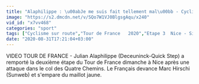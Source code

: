 ```yaml
---
title: "Alaphilippe : \u00abJe me suis fait tellement mal\u00bb - Cyclisme - Tour de France"
image: "https://s2.dmcdn.net/v/SQo7W1VJ0BlgsgAqu/x240"
vid_id: "x7vv468"
categories: "sport"
tags: ["Cyclisme sur route","Tour de France   2020","Etape 3  Nice - Sisteron"]
date: "2020-08-31T17:21:04+03:00"
---
```

VIDEO TOUR DE FRANCE - Julian Alaphilippe (Deceuninck-Quick Step) a remporté la deuxième étape du Tour de France dimanche à Nice après une attaque dans le col des Quatre Chemins. Le Français devance Marc Hirschi (Sunweb) et s'empare du maillot jaune.
